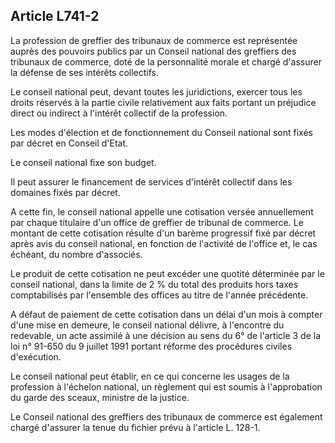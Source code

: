Article L741-2
----
La profession de greffier des tribunaux de commerce est représentée auprès des
pouvoirs publics par un Conseil national des greffiers des tribunaux de
commerce, doté de la personnalité morale et chargé d'assurer la défense de ses
intérêts collectifs.

Le conseil national peut, devant toutes les juridictions, exercer tous les
droits réservés à la partie civile relativement aux faits portant un préjudice
direct ou indirect à l'intérêt collectif de la profession.

Les modes d'élection et de fonctionnement du Conseil national sont fixés par
décret en Conseil d'Etat.

Le conseil national fixe son budget.

Il peut assurer le financement de services d'intérêt collectif dans les domaines
fixés par décret.

A cette fin, le conseil national appelle une cotisation versée annuellement par
chaque titulaire d'un office de greffier de tribunal de commerce. Le montant de
cette cotisation résulte d'un barème progressif fixé par décret après avis du
conseil national, en fonction de l'activité de l'office et, le cas échéant, du
nombre d'associés.

Le produit de cette cotisation ne peut excéder une quotité déterminée par le
conseil national, dans la limite de 2 % du total des produits hors taxes
comptabilisés par l'ensemble des offices au titre de l'année précédente.

A défaut de paiement de cette cotisation dans un délai d'un mois à compter d'une
mise en demeure, le conseil national délivre, à l'encontre du redevable, un acte
assimilé à une décision au sens du 6° de l'article 3 de la loi n° 91-650 du 9
juillet 1991 portant réforme des procédures civiles d'exécution.

Le conseil national peut établir, en ce qui concerne les usages de la profession
à l'échelon national, un règlement qui est soumis à l'approbation du garde des
sceaux, ministre de la justice.

Le Conseil national des greffiers des tribunaux de commerce est également chargé
d'assurer la tenue du fichier prévu à l'article L. 128-1.
